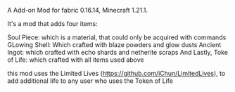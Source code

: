 A Add-on Mod for fabric 0.16.14, Minecraft 1.21.1.

It's a mod that adds four items:

Soul Piece: which is a material, that could only be acquired with commands
GLowing Shell: Which crafted with blaze powders and glow dusts
Ancient Ingot: which crafted with echo shards and netherite scraps 
And Lastly,
Toke of Life: which crafted with all items used above

this mod uses the Limited Lives (https://github.com/iChun/LimitedLives), to add additional life to any user who uses the Token of Life

